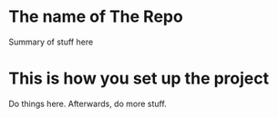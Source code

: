 # The name of The Repo
Summary of stuff here 
# This is how you set up the project
Do things here. Afterwards, do more stuff.
